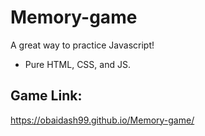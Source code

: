# Memory-game
A great way to practice Javascript!

- Pure HTML, CSS, and JS.
  
## Game Link:
https://obaidash99.github.io/Memory-game/
